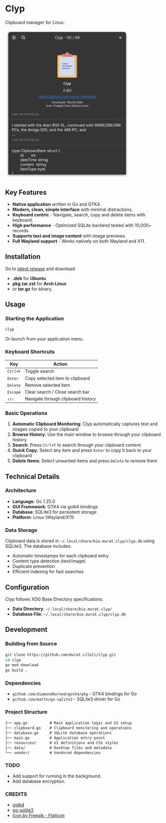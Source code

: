 # Clyp

Clipboard manager for Linux.

<img src="https://raw.githubusercontent.com/murat-cileli/clyp/refs/heads/master/screenshot-1.png" width="400">

## Key Features

- **Native application** written in Go and GTK4.
- **Modern, clean, simple interface** with minimal distractions.
- **Keyboard centric** - Navigate, search, copy and delete items with keyboard.
- **High performance** - Optimized SQLite backend tested with 10,000+ records.
- **Supports text and image content** with image previews.
- **Full Wayland support** - Works natively on both Wayland and X11.

## Installation

Go to [latest release](https://github.com/murat-cileli/clyp/releases/latest) and download
- **.deb** for **Ubuntu**
- **pkg.tar.zst** for **Arch Linux**
- or **tar.gz** for binary.

## Usage

### Starting the Application
```bash
clyp
```

Or launch from your application menu.

### Keyboard Shortcuts

| Key | Action |
|-----|--------|
| `Ctrl+F` | Toggle search |
| `Enter` | Copy selected item to clipboard |
| `Delete` | Remove selected item |
| `Escape` | Clear search / Close search bar |
| `↑/↓` | Navigate through clipboard history |

### Basic Operations

1. **Automatic Clipboard Monitoring**: Clyp automatically captures text and images copied to your clipboard
2. **Browse History**: Use the main window to browse through your clipboard history
3. **Search**: Press `Ctrl+F` to search through your clipboard content
4. **Quick Copy**: Select any item and press `Enter` to copy it back to your clipboard
5. **Delete Items**: Select unwanted items and press `Delete` to remove them

## Technical Details

### Architecture
- **Language**: Go 1.25.0
- **GUI Framework**: GTK4 via gotk4 bindings
- **Database**: SQLite3 for persistent storage
- **Platform**: Linux (Wayland/X11)

### Data Storage
Clipboard data is stored in `~/.local/share/bio.murat.clyp/clyp.db` using SQLite3. The database includes:
- Automatic timestamps for each clipboard entry
- Content type detection (text/image)
- Duplicate prevention
- Efficient indexing for fast searches

## Configuration

Clyp follows XDG Base Directory specifications:
- **Data Directory**: `~/.local/share/bio.murat.clyp/`
- **Database File**: `~/.local/share/bio.murat.clyp/clyp.db`

## Development

### Building from Source
```bash
git clone https://github.com/murat-cileli/clyp.git
cd clyp
go mod download
go build .
```

### Dependencies
- `github.com/diamondburned/gotk4/pkg` - GTK4 bindings for Go
- `github.com/mattn/go-sqlite3` - SQLite3 driver for Go

### Project Structure
```
├── app.go          # Main application logic and UI setup
├── clipboard.go    # Clipboard monitoring and operations
├── database.go     # SQLite database operations
├── main.go         # Application entry point
├── resources/      # UI definitions and CSS styles
├── data/           # Desktop files and metadata
└── vendor/         # Vendored dependencies
```

### TODO
- Add support for running in the background.
- Add database encryption.

### CREDITS
- [gotk4](https://github.com/diamondburned/gotk4)
- [go-sqlite3](https://github.com/mattn/go-sqlite3)
- [Icon by Freepik - Flaticon](https://www.flaticon.com/free-icons/clipboard)
